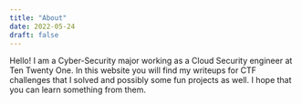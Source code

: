 ```yaml
---
title: "About"
date: 2022-05-24
draft: false
---
```


Hello! I am a Cyber-Security major working as a Cloud Security engineer at Ten Twenty One.
In this website you will find my writeups for CTF challenges that I solved and possibly some fun projects as well.
I hope that you can learn something from them.

